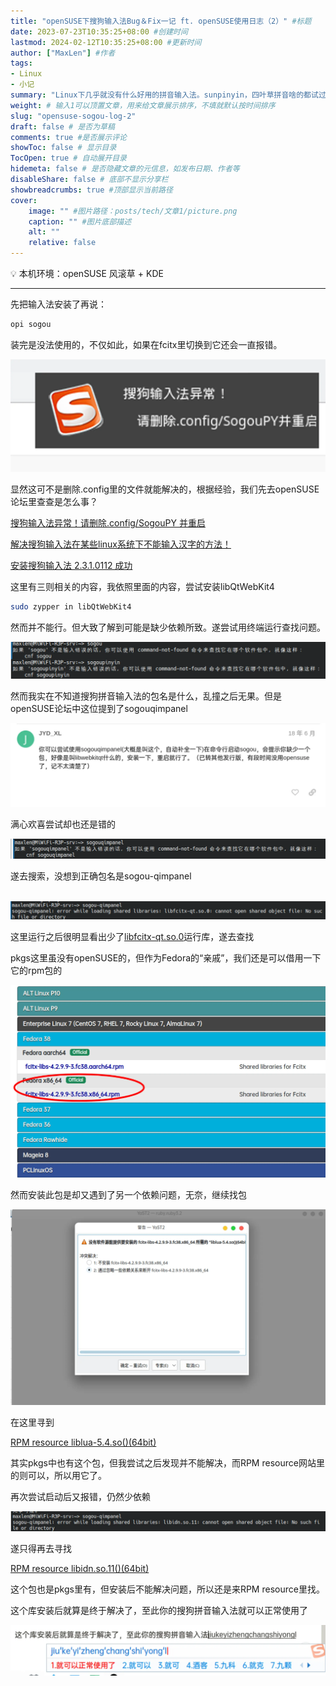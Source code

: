 ```yaml
---
title: "openSUSE下搜狗输入法Bug＆Fix一记 ft. openSUSE使用日志（2）" #标题
date: 2023-07-23T10:35:25+08:00 #创建时间
lastmod: 2024-02-12T10:35:25+08:00 #更新时间
author: ["MaxLen"] #作者
tags: 
- Linux
- 小记
summary: "Linux下几乎就没有什么好用的拼音输入法。sunpinyin，四叶草拼音啥的都试过，还是种种不舒畅。最后想到搜狗输入法，然而这货想在openSUSE下正常使用可还得花点功夫。并且解决方法还比较“偏僻”，这是我的解决思路和经验，估计能对你起到一些帮助" #描述
weight: # 输入1可以顶置文章，用来给文章展示排序，不填就默认按时间排序
slug: "opensuse-sogou-log-2"
draft: false # 是否为草稿
comments: true #是否展示评论
showToc: false # 显示目录
TocOpen: true # 自动展开目录
hidemeta: false # 是否隐藏文章的元信息，如发布日期、作者等
disableShare: false # 底部不显示分享栏
showbreadcrumbs: true #顶部显示当前路径
cover:
    image: "" #图片路径：posts/tech/文章1/picture.png
    caption: "" #图片底部描述
    alt: ""
    relative: false
---
```


<aside>
💡 本机环境：openSUSE 风滚草 + KDE

</aside>

---

先把输入法安装了再说：

```bash
opi sogou
```

装完是没法使用的，不仅如此，如果在fcitx里切换到它还会一直报错。

![image](https://github.com/maxlen727/picx-images-hosting/raw/master/image.5cmn11yxcvs0.webp)

显然这可不是删除.config里的文件就能解决的，根据经验，我们先去openSUSE论坛里查查是怎么事？

[搜狗输入法异常！请删除.config/SogouPY 并重启](https://forum.suse.org.cn/t/topic/10208/3)

[解决搜狗输入法在某些linux系统下不能输入汉字的方法！](https://forum.suse.org.cn/t/linux/4773)

[安装搜狗输入法 2.3.1.0112 成功](https://forum.suse.org.cn/t/topic/12467)

这里有三则相关的内容，我依照里面的内容，尝试安装libQtWebKit4

```bash
sudo zypper in libQtWebKit4
```

然而并不能行。但大致了解到可能是缺少依赖所致。遂尝试用终端运行查找问题。

![image](https://github.com/maxlen727/picx-images-hosting/raw/master/image.sqvg1yyiw2o.webp)

然而我实在不知道搜狗拼音输入法的包名是什么，乱撞之后无果。但是openSUSE论坛中这位提到了sogouqimpanel

![image](https://github.com/maxlen727/picx-images-hosting/raw/master/image.2m0f6cn4pf80.webp)

满心欢喜尝试却也还是错的

![image](https://github.com/maxlen727/picx-images-hosting/raw/master/image.t3vchll5bnk.webp)

遂去搜索，没想到正确包名是sogou-qimpanel

    ![image](https://github.com/maxlen727/picx-images-hosting/raw/master/image.6pvvltu7dy80.webp)

这里运行之后很明显看出少了[libfcitx-qt.so.0](https://pkgs.org/download/libfcitx-qt.so.0()(64bit))运行库，遂去查找

pkgs这里虽没有openSUSE的，但作为Fedora的“亲戚”，我们还是可以借用一下它的rpm包的

![image](https://github.com/maxlen727/picx-images-hosting/raw/master/image.2wzczg9j7w60.webp)

然而安装此包是却又遇到了另一个依赖问题，无奈，继续找包

![image](https://github.com/maxlen727/picx-images-hosting/raw/master/image.74efcn9olx80.webp)

在这里寻到

[RPM resource liblua-5.4.so()(64bit)](https://rpmfind.net/linux/rpm2html/search.php?query=liblua-5.4.so()(64bit))

其实pkgs中也有这个包，但我尝试之后发现并不能解决，而RPM resource网站里的则可以，所以用它了。

再次尝试启动后又报错，仍然少依赖

![image](https://github.com/maxlen727/picx-images-hosting/raw/master/image.69vv34ugnu80.webp)

遂只得再去寻找

[RPM resource libidn.so.11()(64bit)](https://rpmfind.net/linux/rpm2html/search.php?query=libidn.so.11()(64bit))

这个包也是pkgs里有，但安装后不能解决问题，所以还是来RPM resource里找。

这个库安装后就算是终于解决了，至此你的搜狗拼音输入法就可以正常使用了

![image](https://github.com/maxlen727/picx-images-hosting/raw/master/image.63vfts8rg9o0.webp)
